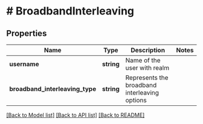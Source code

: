 # # BroadbandInterleaving

## Properties

Name | Type | Description | Notes
------------ | ------------- | ------------- | -------------
**username** | **string** | Name of the user with realm |
**broadband_interleaving_type** | **string** | Represents the broadband interleaving options |

[[Back to Model list]](../../README.md#models) [[Back to API list]](../../README.md#endpoints) [[Back to README]](../../README.md)
